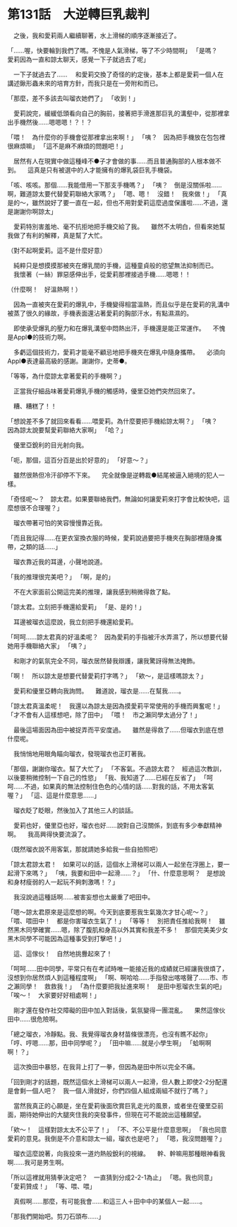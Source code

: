 # 第131話　大逆轉巨乳裁判

　之後，我和愛莉兩人繼續聊著，水上滑梯的順序逐漸接近了。

「……喔，快要輪到我們了嗎。不愧是人氣滑梯，等了不少時間啊」
「是嗎？　愛莉因為一直和諒太聊天，感覺一下子就過去了呢」

　一下子就過去了……
　和愛莉交換了奇怪的約定後，基本上都是愛莉一個人在講述鍬形蟲未來的培育方針，而我只是在一旁附和而已。

「那麼，差不多該去叫瑠衣她們了」
「收到！」

　愛莉說完，緩緩低頭看向自己的胸前，接著把手滑進那巨乳的溝壑中，從那裡拿出手機然後……嗯嗯嗯！？！？

「喂！　為什麼你的手機會從那裡拿出來啊！」
「咦？　因為把手機放在包包裡很麻煩嘛」
「這不是麻不麻煩的問題吧！」

　居然有人在現實中做這種峰不●子才會做的事……而且普通胸部的人根本做不到。
　這真是只有被選中的人才能擁有的爆乳袋巨乳手機袋。

「咳、咳咳。那個……我能借用一下那支手機嗎？」
「咦？　倒是沒關係啦……啊，難道諒太要代替愛莉聯絡大家嗎？」
「嗯、嗯！　沒錯！　我來做！」
「真是的～，雖然說好了要一直在一起，但也不用對愛莉這麼過度保護啦……不過，還是謝謝你啊諒太」

　愛莉特別害羞地、毫不抗拒地把手機交給了我。
　雖然不太明白，但看來她幫我做了有利的解釋，真是幫了大忙。

（對不起啊愛莉。這不是什麼好意）

　純粹只是想摸摸那被夾在爆乳間的手機，這種童貞般的慾望無法抑制而已。
　我懷著（一絲）罪惡感伸出手，從愛莉那裡接過手機……嗯嗯！！

（什麼啊！　好溫熱啊！）

　因為一直被夾在愛莉的爆乳中，手機變得相當溫熱，而且似乎是在愛莉的乳溝中被蒸了很久的緣故，手機表面還沾著愛莉的胸部汗水，有點濕濕的。

　即使承受爆乳的壓力和在爆乳溝壑中悶熱出汗，手機還是能正常運作。
　不愧是Appl●的技術力啊。

　多虧這個技術力，愛莉才能毫不顧忌地把手機夾在爆乳中隨身攜帶。
　必須向Appl●表達最高級的感謝。謝謝你，史蒂●。

「等等，為什麼諒太拿著愛莉的手機啊？」

　正當我仔細品味著愛莉爆乳手機的觸感時，優里亞她們突然回來了。

　糟、糟糕了！！

「想說差不多了就回來看看……喂愛莉。為什麼要把手機給諒太啊？」
「咦？　因為諒太說要幫愛莉聯絡大家啊」
「哈？」

　優里亞銳利的目光射向我。

「呃，那個，這百分百是出於好意的」
「好意～？」

　雖然很熱但冷汗卻停不下來。
　完全就像是逆轉裁●結尾被逼入絕境的犯人一樣。

「奇怪呢～？　諒太君。如果要聯絡我們，無論如何讓愛莉來打字會比較快吧，這麼想很不合理喔？」

　瑠衣帶著可怕的笑容慢慢靠近我。

「而且我記得……在更衣室換衣服的時候，愛莉說過要把手機夾在胸部裡隨身攜帶，之類的話……」

　瑠衣靠近我的耳邊，小聲地說道。

「我的推理很完美吧？」
「啊，是的」

　不在大家面前公開這完美的推理，讓我感到稍微得救了點。

「諒太君。立刻把手機還給愛莉」
「是、是的！」

　耳邊被瑠衣這麼說，我立刻把手機還給愛莉。

「呵呵……諒太君真的好溫柔呢？　因為愛莉的手指被汗水弄濕了，所以想要代替她用手機聯絡大家」
「咦？」

　和剛才的氣氛完全不同，瑠衣居然替我辯護，讓我驚訝得無法掩飾。

「啊！　所以諒太是想要代替愛莉打字嗎？」
「欸～，是這樣嗎諒太？」

　愛莉和優里亞轉向我詢問。
　難道說，瑠衣是……在幫我……。

「諒太君真溫柔呢！　我還以為諒太是因為摸愛莉平常使用的手機而興奮呢！」
「才不會有人這樣想吧，除了田中」
「喂！　市之瀨同學太過分了！」

　最後這場面因為田中被捉弄而平安度過。
　雖然是得救了……但瑠衣到底在想什麼呢。

　我悄悄地用眼角瞄向瑠衣，發現瑠衣也正盯著我。

「那個，謝謝你瑠衣。幫了大忙了」
「不客氣。不過諒太君？　經過這次教訓，以後要稍微控制一下自己的性慾」
「我、我知道了……已經在反省了」
「呵呵……不過，如果真的無法控制住色色的心情的話……對我的話，不用太客氣喔？」
「這、這是什麼意思……」

　瑠衣眨了眨眼，然後加入了其他三人的談話。

　愛莉也好，優里亞也好，瑠衣也好……說對自己沒關係，到底有多少奉獻精神啊。
　我高興得快要流淚了。

（既然瑠衣說不用客氣，那就請她多給我一些自拍照吧）

「諒太君諒太君！　如果可以的話，這個水上滑梯可以兩人一起坐在浮圈上，要一起滑下來嗎？」
「咦，我要和田中一起滑……？」
「什、什麼意思啊？　是想說和身材瘦弱的人一起玩不夠刺激嗎！？」

　我沒說過這種話啊……被害妄想也太嚴重了吧田中。

「嗯～諒太君原來是這麼想的啊。今天到底要惹我生氣幾次才甘心呢～？」
「喂、喂田中！　都是你害瑠衣生氣了！」
「等等！　別把責任推給我啊！　雖然黑木同學確實……嗯，除了腹肌和身高以外其實和我差不多！　那個完美美少女黑木同學不可能因為這種事受到打擊吧！」

　這、這傢伙！　自然地挑釁起來了！

「呵呵……田中同學，平常只有在考試時唯一能接近我的成績就已經讓我很煩了，沒想到你居然煩人到這種程度啊」
「啊、啊哈哈……手指發出喀喀聲了……市、市之瀨同學！　救救我！」
「為什麼要把我扯進來啊！　是田中惹瑠衣生氣的吧」
「唉～！　大家要好好相處啊！」

　剛才還在發作社交障礙的田中加入對話後，氣氛變得一團混亂。
　果然這傢伙田中……很危險啊。

「總之瑠衣，冷靜點。我、我覺得瑠衣身材苗條很漂亮，也沒有瞧不起你」
「哼、哼嗯……那，田中同學呢？」
「田中嘛……就是小學生啊」
「蛤啊啊啊！？」

　這次換田中暴怒，在我背上打了一拳，但因為是田中所以完全不痛。

「回到剛才的話題，既然這個水上滑梯可以兩人一起滑，但人數上即使2-2分配還是會剩一個人吧？　我一個人滑就好，你們四個人組成兩組不就行了嗎？」

　當然我真正的心願是，坐在愛莉後面欣賞巨乳走光的風景，或者坐在優里亞前面，期待她伸出的大腿夾住我的突發事件，但現在可不能說出這種願望。

「欸～！　這樣對諒太太不公平了！」
「不、不公平是什麼意思啊」
「我也同意愛莉的意見。我倒是不介意和諒太一組，瑠衣也是吧？」
「嗯，我沒問題喔？」

　瑠衣這麼說著，向我投來一道灼熱般銳利的視線。
　幹、幹嘛用那種眼神看我啊……我可是男生啊。

「所以這裡就用猜拳決定吧？　一直猜到分成2-2-1為止」
「嗯。我也同意」
「愛莉贊成！」
「等、喂、喂」

　真假啊……那麼，有可能我會……和這三人＋田中中的某個人一起……。

「那我們開始吧。剪刀石頭布……」